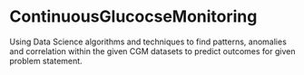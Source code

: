# ContinuousGlucocseMonitoring
Using Data Science algorithms and techniques  to find patterns, anomalies and correlation within the given CGM datasets to predict outcomes for given problem statement.
